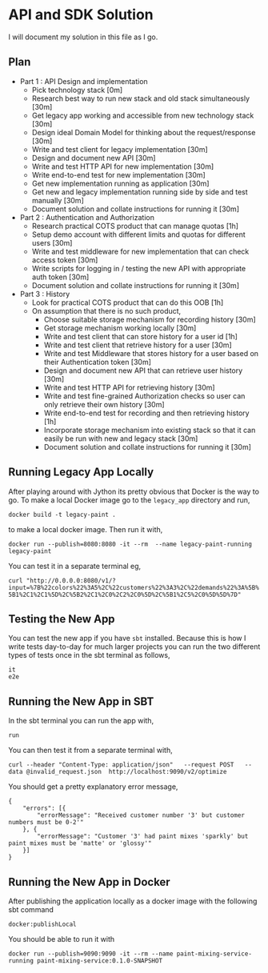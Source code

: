# API and SDK Solution

I will document my solution in this file as I go.

## Plan

- Part 1 : API Design and implementation
  - Pick technology stack [0m]
  - Research best way to run new stack and old stack simultaneously [30m]
  - Get legacy app working and accessible from new technology stack [30m]
  - Design ideal Domain Model for thinking about the request/response [30m]
  - Write and test client for legacy implementation [30m]
  - Design and document new API [30m]
  - Write and test HTTP API for new implementation [30m]
  - Write end-to-end test for new implementation [30m]
  - Get new implementation running as application [30m]
  - Get new and legacy implementation running side by side and test manually [30m]
  - Document solution and collate instructions for running it [30m]
- Part 2 : Authentication and Authorization
  - Research practical COTS product that can manage quotas [1h]
  - Setup demo account with different limits and quotas for different users [30m]
  - Write and test middleware for new implementation that can check access token [30m]
  - Write scripts for logging in / testing the new API with appropriate auth token [30m]
  - Document solution and collate instructions for running it [30m]
- Part 3 : History
  - Look for practical COTS product that can do this OOB [1h]
  - On assumption that there is no such product,
    - Choose suitable storage mechanism for recording history [30m]
    - Get storage mechanism working locally [30m]
    - Write and test client that can store history for a user id [1h]
    - Write and test client that retrieve history for a user [30m]
    - Write and test Middleware that stores history for a user based on their Authentication token [30m]
    - Design and document new API that can retrieve user history [30m]
    - Write and test HTTP API for retrieving history [30m]
    - Write and test fine-grained Authorization checks so user can only retrieve their own history [30m]
    - Write end-to-end test for recording and then retrieving history [1h]
    - Incorporate storage mechanism into existing stack so that it can easily be run with new and legacy stack [30m]
    - Document solution and collate instructions for running it [30m]

## Running Legacy App Locally

After playing around with Jython its pretty obvious that Docker is the way to go. To make a local Docker image go to the `legacy_app` directory and run,

`docker build -t legacy-paint .`

to make a local docker image. Then run it with,

`docker run --publish=8080:8080 -it --rm  --name legacy-paint-running legacy-paint`

You can test it in a separate terminal eg,

`curl "http://0.0.0.0:8080/v1/?input=%7B%22colors%22%3A5%2C%22customers%22%3A3%2C%22demands%22%3A%5B%5B1%2C1%2C1%5D%2C%5B2%2C1%2C0%2C2%2C0%5D%2C%5B1%2C5%2C0%5D%5D%7D"`

## Testing the New App

You can test the new app if you have `sbt` installed. Because this is how I write tests day-to-day for much larger projects you can run the two different types of tests once in the sbt terminal as follows,

```
it
e2e
```

## Running the New App in SBT

In the sbt terminal you can run the app with,

```
run
```

You can then test it from a separate terminal with,

```
curl --header "Content-Type: application/json"   --request POST   --data @invalid_request.json  http://localhost:9090/v2/optimize
```

You should get a pretty explanatory error message,

```
{
	"errors": [{
		"errorMessage": "Received customer number '3' but customer numbers must be 0-2'"
	}, {
		"errorMessage": "Customer '3' had paint mixes 'sparkly' but paint mixes must be 'matte' or 'glossy'"
	}]
}
```

## Running the New App in Docker

After publishing the application locally as a docker image with the following sbt command

```
docker:publishLocal
```

You should be able to run it with

```
docker run --publish=9090:9090 -it --rm --name paint-mixing-service-running paint-mixing-service:0.1.0-SNAPSHOT
```